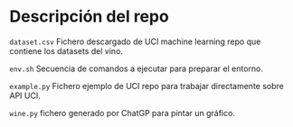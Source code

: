# Descripción del repo
`dataset.csv` Fichero descargado de UCI machine learning repo que contiene los datasets del vino.

`env.sh` Secuencia de comandos a ejecutar para preparar el entorno.

`example.py` Fichero ejemplo de UCI repo para trabajar directamente sobre API UCI.

`wine.py` fichero generado por ChatGP para pintar un gráfico.
